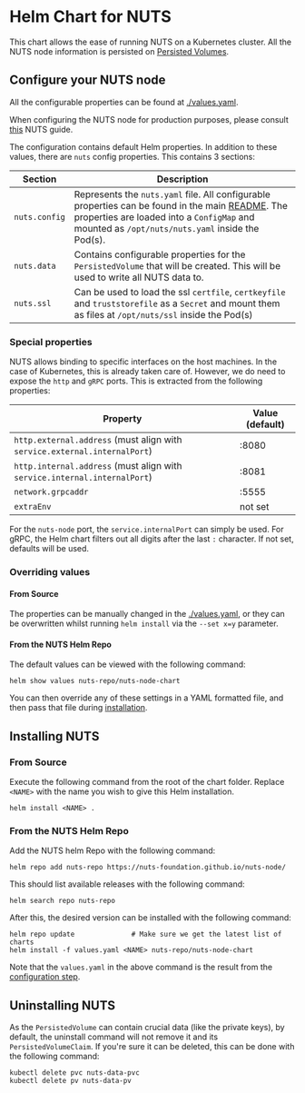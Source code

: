 # Helm Chart for NUTS
This chart allows the ease of running NUTS on a Kubernetes cluster. 
All the NUTS node information is persisted on [Persisted Volumes](https://kubernetes.io/docs/concepts/storage/persistent-volumes/).

## Configure your NUTS node
All the configurable properties can be found at [./values.yaml](./values.yaml).

When configuring the NUTS node for production purposes, please consult [this](https://nuts-node.readthedocs.io/en/latest/pages/production-configuration.html)
NUTS guide.

The configuration contains default Helm properties. In addition to these values,
there are `nuts` config properties. This contains 3 sections:

| Section     | Description                                                                                                                                                                                                        |
|-------------|--------------------------------------------------------------------------------------------------------------------------------------------------------------------------------------------------------------------|
| `nuts.config` | Represents the `nuts.yaml` file. All configurable properties can be found in the main [README](../../README.rst#server-options). The properties are loaded into a `ConfigMap` and mounted as `/opt/nuts/nuts.yaml` inside the Pod(s). |
| `nuts.data`   | Contains configurable properties for the `PersistedVolume` that will be created. This will be used to write all NUTS data to.                                                                                |
| `nuts.ssl`    | Can be used to load the ssl `certfile`, `certkeyfile` and `truststorefile` as a `Secret` and mount them as files at `/opt/nuts/ssl` inside the Pod(s)                                                              |

### Special properties
NUTS allows binding to specific interfaces on the host machines. In the case of Kubernetes, this is already taken care 
of. However, we do need to expose the `http` and `gRPC` ports. This is extracted from the following properties:

| Property                                                                  | Value (default) |
|---------------------------------------------------------------------------|-----------------|
| `http.external.address` (must align with `service.external.internalPort`) | :8080           |
| `http.internal.address` (must align with `service.internal.internalPort`) | :8081           |
| `network.grpcaddr`                                                        | :5555           | 
| `extraEnv`                                                                | not set         |

For the `nuts-node` port, the `service.internalPort` can simply be used. For gRPC, the Helm chart filters out all digits 
after the last `:` character. If not set, defaults will be used.

### Overriding values
#### From Source
The properties can be manually changed in the [./values.yaml](./values.yaml), or they can be overwritten whilst running
`helm install` via the `--set x=y` parameter.

#### From the NUTS Helm Repo
 
The default values can be viewed with the following command: 
```shell
helm show values nuts-repo/nuts-node-chart
```

You can then override any of these settings in a YAML formatted file, and then pass that file during [installation](#from-the-nuts-helm-repo-1).

## Installing NUTS
### From Source

Execute the following command from the root of the chart folder. Replace `<NAME>` with the name you 
wish to give this Helm installation.
```
helm install <NAME> .
```
### From the NUTS Helm Repo

Add the NUTS helm Repo with the following command:
```shell 
helm repo add nuts-repo https://nuts-foundation.github.io/nuts-node/
```
This should list available releases with the following command:
```shell
helm search repo nuts-repo
```

After this, the desired version can be installed with the following command:
```shell
helm repo update              # Make sure we get the latest list of charts
helm install -f values.yaml <NAME> nuts-repo/nuts-node-chart
```

Note that the `values.yaml` in the above command is the result from the [configuration step](#from-the-nuts-helm-repo).

## Uninstalling NUTS
As the `PersistedVolume` can contain crucial data (like the private keys), by default, the uninstall command will not remove it and its 
`PersistedVolumeClaim`. If you're sure it can be deleted, this can be done with the following command:
```shell
kubectl delete pvc nuts-data-pvc
kubectl delete pv nuts-data-pv
```
